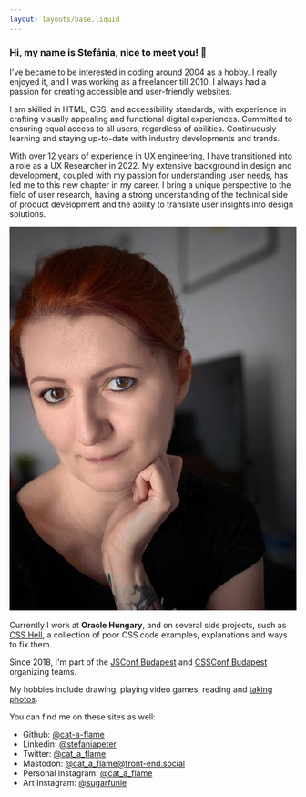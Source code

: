 ```yaml
---
layout: layouts/base.liquid
---
```


<h3 class="subpage-title">Hi, my name is Stefánia, nice to meet you! 👋</h3>

<div class="subpage subpage-wrapper">
    <div>
        <p>I've became to be interested in coding around 2004 as a hobby. I really enjoyed it, and I was working as a freelancer till 2010. I always had a passion for creating accessible and user-friendly websites.</p>
        <p>I am skilled in HTML, CSS, and accessibility standards, with experience in crafting visually appealing and functional digital experiences. Committed to ensuring equal access to all users, regardless of abilities. Continuously learning and staying up-to-date with industry developments and trends.</p>
        <p>With over 12 years of experience in UX engineering, I have transitioned into a role as a UX Researcher in 2022. My extensive background in design and development, coupled with my passion for understanding user needs, has led me to this new chapter in my career. I bring a unique perspective to the field of user research, having a strong understanding of the technical side of product development and the ability to translate user insights into design solutions.</p>
    </div>
    <picture>
        <source srcset="/src/images/hiitsme.webp" type="image/webp">
        <img class="subpage-image" src="/src/images/hiitsme.jpg" alt="Stefánia Péter" />
    </picture>
</div>
    <p>Currently I work at <strong>Oracle Hungary</strong>, and on several side projects, such as <a href="http://csshell.dev/" target="_blank" rel="noopener">CSS Hell</a>, a collection of poor CSS code examples, explanations and ways to fix them.</p>
    <p>
        Since 2018, I'm part of the <a href="https://jsconfbp.com/" rel="noopener" target="_blank">JSConf Budapest</a> and <a href="http://cssconfbp.rocks/" target="_blank" rel="noopener">CSSConf Budapest</a> organizing teams.
    </p>
    <p>My hobbies include drawing, playing video games, reading and <a href="https://schatten.hu/koken" target="_blank">taking photos</a>.</p>
    <p>You can find me on these sites as well:</p>
    <ul class="subpage-list">
        <li>Github: <a href="https://github.com/cat-a-flame" target="_blank" rel="noopener" rel="external">@cat-a-flame</a></li>
        <li>Linkedin: <a href="https://www.linkedin.com/in/stefaniapeter/" target="_blank" rel="noopener" rel="external">@stefaniapeter</a></li>
        <li>Twitter: <a href="https://twitter.com/cat_a_flame" target="_blank" rel="noopener" rel="external">@cat_a_flame</a></li>
        <li>Mastodon: <a href="https://front-end.social/@cat_a_flame" target="_blank" rel="noopener" rel="external" rel="me">@cat_a_flame@front-end.social</a></li>
        <li>Personal Instagram: <a href="https://www.instagram.com/cat_a_flame/" target="_blank" rel="noopener" rel="external">@cat_a_flame</a></li>
        <li>Art Instagram: <a href="https://www.instagram.com/sugarfunie/" target="_blank" rel="noopener" rel="external">@sugarfunie</a></li>
    </ul>
